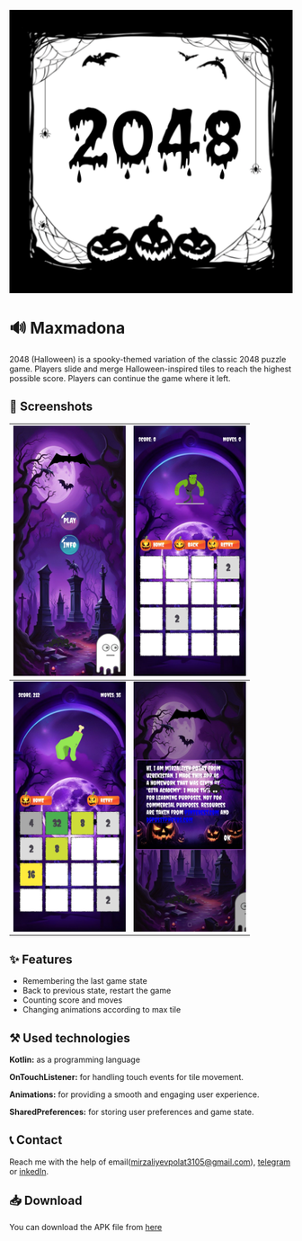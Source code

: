 
![Logo](https://github.com/MirzalievPulat/2048-Hallowen-/blob/main/ic_launcher-playstore.png?raw=true)


# 🔊 Maxmadona

2048 (Halloween) is a spooky-themed variation of the classic 2048 puzzle game. Players slide and merge Halloween-inspired tiles to reach the highest possible score. Players can continue the game where it left.
## 📸 Screenshots

| <img src="https://github.com/MirzalievPulat/2048-Hallowen-/blob/main/1.jpg?raw=true" width="200"/> | <img src="https://github.com/MirzalievPulat/2048-Hallowen-/blob/main/2.jpg?raw=true" width="200"/> |
|---|---|
| <img src="https://github.com/MirzalievPulat/2048-Hallowen-/blob/main/3.jpg?raw=true" width="200"/> | <img src="https://github.com/MirzalievPulat/2048-Hallowen-/blob/main/4.jpg?raw=true" width="200"/> |


## ✨ Features
- Remembering the last game state 
- Back to previous state, restart the game
- Counting score and moves 
- Changing animations according to max tile

## ⚒️ Used technologies 

**Kotlin:** as a programming language

**OnTouchListener:** for handling touch events for tile movement.

**Animations:** for providing a smooth and engaging user experience.

**SharedPreferences:** for storing user preferences and game state.


## 📞 Contact

Reach me with the help of email(mirzaliyevpolat3105@gmail.com), [telegram](https://t.me/mirzaliyev2002) or [inkedIn](https://www.linkedin.com/in/po-lat-mirzaliyev-1628762b6/).

## 📥 Download

You can download the APK file from [here](https://github.com/MirzalievPulat/2048-Hallowen-/raw/main/app-release.apk)
